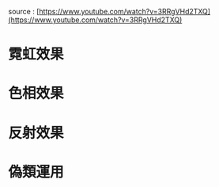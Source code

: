 source : [https://www.youtube.com/watch?v=3RRgVHd2TXQ](https://www.youtube.com/watch?v=3RRgVHd2TXQ)

# 霓虹效果
# 色相效果
# 反射效果
# 偽類運用